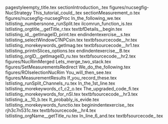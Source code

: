 pagestyleempty_title.tex
sectionIntroduction_.tex
figures/nucsegfig-NucStrategy
This_tutorial_could_.tex
sectionMeasurement_o.tex
figures/nucsegfig-nucsegProc
In_the_following_we.tex
lstlisting_numbersnone_runSplit.tex
ilcomrun_function_is.tex
lstlisting_orgtitle__getTitle_r.tex
textbfDetails__begin.tex
lstlisting_id__getImageID_print.tex
endindentexercise__s.tex
lstlisting_selectWindowC1NPCsin.tex
textbfsourcecode__hr.tex
lstlisting_morekeywords_getImag.tex
textbfsourcecode__hr1.tex
lstlisting_printnSlices_options.tex
endindentexercise__B.tex
lstlisting_orgID__getImageID_ru.tex
textbfsourcecode__hr2.tex
figures/NucRimMerged
Lets_merge_two_stack.tex
figures/SetMeasurementsRedirect
We_do_the_following.tex
figures/ROIselectionNucRim
You_will_then_see.tex
figures/MeasurementResults
If_you_record_these.tex
lstlisting_runSplit_Channels_ru.tex
In_the_1st_line.tex
lstlisting_morekeywords_c1_c2_o.tex
The_upgraded_code_fi.tex
lstlisting_morekeywords_for_nSl.tex
textbfsourcecode__hr3.tex
lstlisting_a__10_b.tex
It_probably_is_evide.tex
lstlisting_morekeywords_functio.tex
beginindentexercise_.tex
rjh3c7n531c.tex
textbfsourcecode__hr4.tex
lstlisting_orgName__getTitle_ru.tex
In_line_6_and.tex
textbfsourcecode_.tex